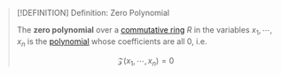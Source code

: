 >[!DEFINITION] Definition: Zero Polynomial
>
>The **zero polynomial** over a [commutative ring](../Commutative%20Ring.md) $R$ in the variables $x_1, \cdots, x_n$ is the [polynomial](Polynomial.md) whose coefficients are all $0$, i.e. 
>
>$$
>\mathcal{Z}(x_1, \cdots, x_n) = 0
>$$
>